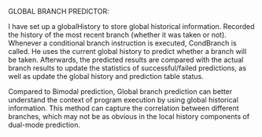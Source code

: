 GLOBAL BRANCH PREDICTOR:

I have set up a globalHistory to store global historical information. Recorded the history of the most recent branch (whether it was taken or not). Whenever a conditional branch instruction is executed, CondBranch is called. He uses the current global history to predict whether a branch will be taken. Afterwards, the predicted results are compared with the actual branch results to update the statistics of successful/failed predictions, as well as update the global history and prediction table status.

Compared to Bimodal prediction, Global branch prediction can better understand the context of program execution by using global historical information. This method can capture the correlation between different branches, which may not be as obvious in the local history components of dual-mode prediction.
